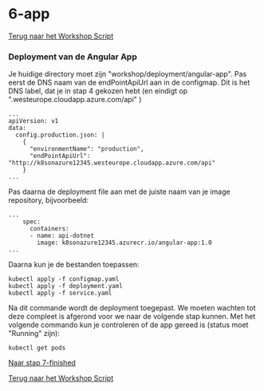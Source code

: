 # 6-app

[Terug naar het Workshop Script](/handson.md)

### Deployment van de Angular App

Je huidige directory moet zijn "workshop/deployment/angular-app". Pas eerst de DNS naam van de endPointApiUrl aan in de configmap. Dit is het DNS label, dat je in stap 4 gekozen hebt (en eindigt op ".westeurope.cloudapp.azure.com/api" )

```
...
apiVersion: v1
data:
  config.production.json: |
    {
      "environmentName": "production",
      "endPointApiUrl": "http://k8sonazure12345.westeurope.cloudapp.azure.com/api"
    }
...
```

Pas daarna de deployment file aan met de juiste naam van je image repository, bijvoorbeeld:

```
...
    spec:
      containers:
      - name: api-dotnet
        image: k8sonazure12345.azurecr.io/angular-app:1.0
...
```

Daarna kun je de bestanden toepassen:

```
kubectl apply -f configmap.yaml
kubectl apply -f deployment.yaml
kubectl apply -f service.yaml
```

Na dit commande wordt de deployment toegepast. We moeten wachten tot deze compleet is afgerond voor we naar de volgende stap kunnen. Met het volgende commando kun je controleren of de app gereed is (status moet "Running" zijn):

```
kubectl get pods
```

[Naar stap 7-finished](/workshop/7-finished.md)

[Terug naar het Workshop Script](/handson.md)
